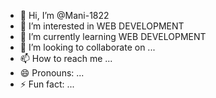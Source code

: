 - 👋 Hi, I’m @Mani-1822
- 👀 I’m interested in WEB DEVELOPMENT
- 🌱 I’m currently learning WEB DEVELOPMENT
- 💞️ I’m looking to collaborate on ...
- 📫 How to reach me ...
- 😄 Pronouns: ...
- ⚡ Fun fact: ...

<!---
Mani-1822/Mani-1822 is a ✨ special ✨ repository because its `README.md` (this file) appears on your GitHub profile.
You can click the Preview link to take a look at your changes.
--->
